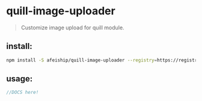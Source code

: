 # quill-image-uploader
> Customize image upload for quill module.


## install:
```bash
npm install -S afeiship/quill-image-uploader --registry=https://registry.npm.taobao.org
```

## usage:
```js
//DOCS here!
```
